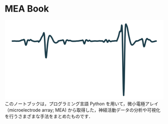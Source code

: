 # MEA Book

![logo](./icon.png)
このノートブックは，プログラミング言語 Python を用いて，微小電極アレイ（microelectrode array; MEA) から取得した，神経活動データの分析や可視化を行うさまざまな手法をまとめたものです．

